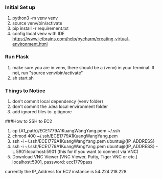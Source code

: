 ### Initial Set up
1. python3 -m venv venv
2. source venv/bin/activate
3. pip install -r requirement.txt
4. config local venv with IDE https://www.jetbrains.com/help/pycharm/creating-virtual-environment.html

### Run Flask
1. make sure you are in venv, there should be a (venv) in your terminal. If not, run "source venv/bin/activate"
2. sh start.sh

### Things to Notice
1. don't commit local dependency (venv folder)
2. don't commit the .idea local environment folder
3. add ignored files to .gitignore

###How to SSH to EC2
1. cp {A1_path}/ECE1779A1KuangWangYang.pem ~/.ssh
2. chmod 400 ~/.ssh/ECE1779A1KuangWangYang.pem
3. ssh -i ~/.ssh/ECE1779A1KuangWangYang.pem ubuntu@{IP_ADDRESS}
4. ssh -i ~/.ssh/ECE1779A1KuangWangYang.pem ubuntu@{IP_ADDRESS} -L 5901:localhost:5901 (this for if you want to connect via VNC)
5. Download VNC Viewer (VNC Viewer, Putty, Tiger VNC or etc.) localhost:5901, password: ecc1779pass

currently the IP_Address for EC2 instance is 54.224.218.228